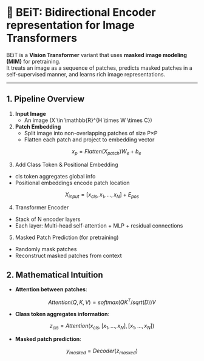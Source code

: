 # 🔹 BEiT: Bidirectional Encoder representation for Image Transformers

BEiT is a **Vision Transformer** variant that uses **masked image modeling (MIM)** for pretraining.  
It treats an image as a sequence of patches, predicts masked patches in a self-supervised manner, and learns rich image representations.

---

## 1. Pipeline Overview

1. **Input Image**  
   - An image \(X \in \mathbb{R}^{H \times W \times C}\)
2. **Patch Embedding**  
   - Split image into non-overlapping patches of size P×P  
   - Flatten each patch and project to embedding vector  
   ```math
   x_p = Flatten(X_{patch}) W_e + b_e
   
3. Add Class Token & Positional Embedding
  - cls token aggregates global info
  - Positional embeddings encode patch location
``` math
X_{input} = [x_{cls}, x_1, ..., x_N] + E_{pos}
```
4. Transformer Encoder
  - Stack of N encoder layers
  - Each layer: Multi-head self-attention + MLP + residual connections

5. Masked Patch Prediction (for pretraining)
  - Randomly mask patches
  - Reconstruct masked patches from context

## 2. Mathematical Intuition

- **Attention between patches**:
``` math
Attention(Q, K, V) = softmax(Q K^T / sqrt(D)) V
```

- **Class token aggregates information**:
``` math
z_{cls} = Attention(x_{cls}, [x_1, ..., x_N], [x_1, ..., x_N])
```

- **Masked patch prediction**:
```math
y_{masked} = Decoder(z_{masked})
```

